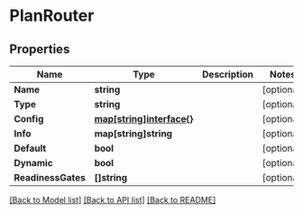 # PlanRouter

## Properties
Name | Type | Description | Notes
------------ | ------------- | ------------- | -------------
**Name** | **string** |  | [optional] 
**Type** | **string** |  | [optional] 
**Config** | [**map[string]interface{}**](.md) |  | [optional] 
**Info** | **map[string]string** |  | [optional] 
**Default** | **bool** |  | [optional] 
**Dynamic** | **bool** |  | [optional] 
**ReadinessGates** | **[]string** |  | [optional] 

[[Back to Model list]](../README.md#documentation-for-models) [[Back to API list]](../README.md#documentation-for-api-endpoints) [[Back to README]](../README.md)


